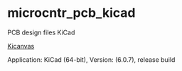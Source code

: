 # microcntr_pcb_kicad
PCB design files KiCad

[Kicanvas](https://kicanvas.org/?github=https%3A%2F%2Fgithub.com%2Fpatrickfleischmann%2Fmicrocntr_pcb_kicad%2Fblob%2F93434b71915ae8d7c4e8ab5cd5c0984640eee6fc%2Fmicrocntr.kicad_sch)

Application: KiCad (64-bit), Version: (6.0.7), release build
